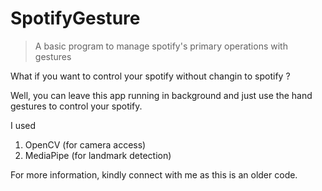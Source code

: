 # SpotifyGesture

> A basic program to manage spotify's primary operations with gestures

What if you want to control your spotify without changin to spotify ?

Well, you can leave this app running in background and just use the hand gestures to control your spotify.

I used
1. OpenCV (for camera access)
2. MediaPipe (for landmark detection)

For more information, kindly connect with me as this is an older code.
